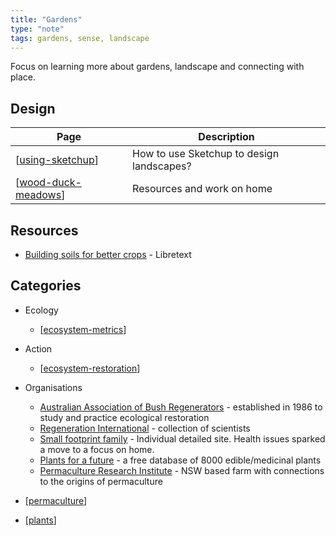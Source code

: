 ```yaml
---
title: "Gardens"
type: "note"
tags: gardens, sense, landscape
---
```


Focus on learning more about gardens, landscape and connecting with place.

## Design

| Page | Description |
| --- | --- |
| [[using-sketchup]] | How to use Sketchup to design landscapes? |
| [[wood-duck-meadows]] | Resources and work on home |  

## Resources

- [Building soils for better crops](https://geo.libretexts.org/Bookshelves/Soil_Science/Building_Soils_for_Better_Crops_-_Ecological_Management_for_Healthy_Soils_4e_(Magdoff_and_van_Es)) - Libretext

## Categories

- Ecology

    - [[ecosystem-metrics]]

- Action

    - [[ecosystem-restoration]]

- Organisations

    - [Australian Association of Bush Regenerators](https://www.aabr.org.au/) - established in 1986 to study and practice ecological restoration
    - [Regeneration International](https://regenerationinternational.org/) - collection of scientists 
    - [Small footprint family](https://www.smallfootprintfamily.com/) - Individual detailed site. Health issues sparked a move to a focus on home.
    - [Plants for a future](https://pfaf.org/user/default.aspx) - a free database of 8000 edible/medicinal plants
    - [Permaculture Research Institute](https://www.permaculturenews.org/) - NSW based farm with connections to the origins of permaculture

- [[permaculture]]

- [[plants]]


[//begin]: # "Autogenerated link references for markdown compatibility"
[using-sketchup]: using-sketchup "Using Sketchup"
[wood-duck-meadows]: wood-duck-meadows "Wood duck meadows"
[ecosystem-metrics]: ecosystem-metrics "Ecosystem metrics"
[ecosystem-restoration]: ecosystem-restoration "Ecosystem restoration"
[permaculture]: permaculture "Permaculture"
[plants]: plants/plants "Plants"
[//end]: # "Autogenerated link references"
